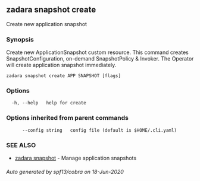 ## zadara snapshot create

Create new application snapshot

### Synopsis

Create new ApplicationSnapshot custom resource.
This command creates SnapshotConfiguration, on-demand SnapshotPolicy & Invoker.
The Operator will create application snapshot immediately.

```
zadara snapshot create APP SNAPSHOT [flags]
```

### Options

```
  -h, --help   help for create
```

### Options inherited from parent commands

```
      --config string   config file (default is $HOME/.cli.yaml)
```

### SEE ALSO

* [zadara snapshot](zadara_snapshot.md)	 - Manage application snapshots

###### Auto generated by spf13/cobra on 18-Jun-2020

